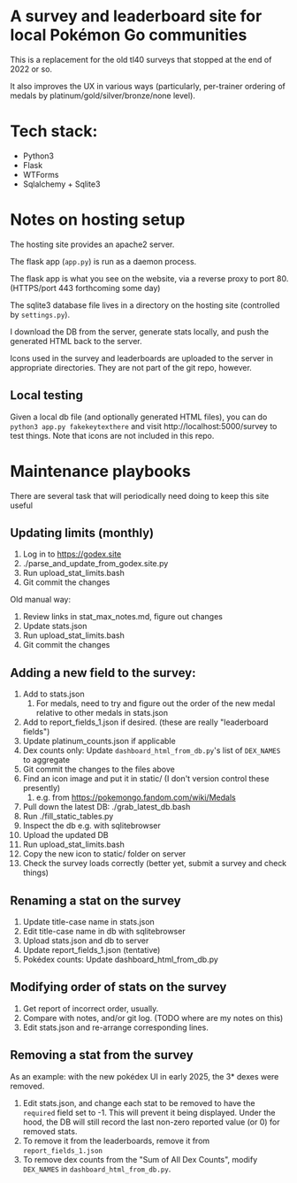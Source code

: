 # A survey and leaderboard site for local Pokémon Go communities

This is a replacement for the old tl40 surveys that stopped at the end of 2022 or so.

It also improves the UX in various ways (particularly, per-trainer ordering of medals by platinum/gold/silver/bronze/none level).


# Tech stack:

- Python3
- Flask
- WTForms
- Sqlalchemy + Sqlite3

# Notes on hosting setup
The hosting site provides an apache2 server.

The flask app (`app.py`) is run as a daemon process.

The flask app is what you see on the website, via a reverse proxy to port 80. (HTTPS/port 443 forthcoming some day)

The sqlite3 database file lives in a directory on the hosting site (controlled by `settings.py`).

I download the DB from the server, generate stats locally, and push the generated HTML back to the server.

Icons used in the survey and leaderboards are uploaded to the server in appropriate directories. They are not part of the git repo, however.

## Local testing

Given a local db file (and optionally generated HTML files), you can do `python3 app.py fakekeytexthere` and visit http://localhost:5000/survey to test things. Note that icons are not included in this repo.

# Maintenance playbooks

There are several task that will periodically need doing to keep this site useful

## Updating limits (monthly)

1. Log in to https://godex.site
1. ./parse_and_update_from_godex.site.py
1. Run upload_stat_limits.bash
1. Git commit the changes

Old manual way:

1. Review links in stat_max_notes.md, figure out changes
1. Update stats.json
1. Run upload_stat_limits.bash
1. Git commit the changes

## Adding a new field to the survey:

1. Add to stats.json
    1. For medals, need to try and figure out the order of the new medal relative to other medals in stats.json
1. Add to report_fields_1.json if desired. (these are really "leaderboard fields")
1. Update platinum_counts.json if applicable
1. Dex counts only: Update `dashboard_html_from_db.py`'s list of `DEX_NAMES` to aggregate
1. Git commit the changes to the files above
1. Find an icon image and put it in static/ (I don't version control these presently)
    1. e.g. from https://pokemongo.fandom.com/wiki/Medals
1. Pull down the latest DB: ./grab_latest_db.bash
1. Run ./fill_static_tables.py
1. Inspect the db e.g. with sqlitebrowser
1. Upload the updated DB
1. Run upload_stat_limits.bash
1. Copy the new icon to static/ folder on server
1. Check the survey loads correctly (better yet, submit a survey and check things)

## Renaming a stat on the survey
1. Update title-case name in stats.json
1. Edit title-case name in db with sqlitebrowser
1. Upload stats.json and db to server
1. Update report_fields_1.json (tentative)
1. Pokédex counts: Update dashboard_html_from_db.py

## Modifying order of stats on the survey
1. Get report of incorrect order, usually.
1. Compare with notes, and/or git log. (TODO where are my notes on this)
1. Edit stats.json and re-arrange corresponding lines.

## Removing a stat from the survey
As an example: with the new pokédex UI in early 2025, the 3* dexes were removed.

1. Edit stats.json, and change each stat to be removed to have the `required` field set to -1.
   This will prevent it being displayed. Under the hood, the DB will still
   record the last non-zero reported value (or 0) for removed stats.
1. To remove it from the leaderboards, remove it from `report_fields_1.json`
1. To remove dex counts from the "Sum of All Dex Counts", modify `DEX_NAMES` in
   `dashboard_html_from_db.py`.
